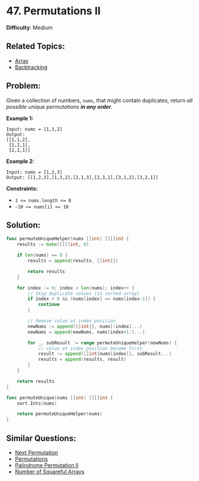 # 47. Permutations II

**Difficulty**: Medium

## Related Topics:

- [Array](https://leetcode.com/tag/array/)
- [Backtracking](https://leetcode.com/tag/backtracking/)

## Problem:

Given a collection of numbers, `nums`, that might contain duplicates, return *all possible unique permutations **in any order**.*

**Example 1:**

```
Input: nums = [1,1,2]
Output:
[[1,1,2],
 [1,2,1],
 [2,1,1]]
```

**Example 2:**

```
Input: nums = [1,2,3]
Output: [[1,2,3],[1,3,2],[2,1,3],[2,3,1],[3,1,2],[3,2,1]]
```

**Constraints:**

- `1 <= nums.length <= 8`
- `-10 <= nums[i] <= 10`

## Solution:

```go
func permuteUniqueHelper(nums []int) [][]int {
	results := make([][]int, 0)

	if len(nums) == 0 {
		results = append(results, []int{})

		return results
	}

	for index := 0; index < len(nums); index++ {
		// Skip duplicate values (in sorted array)
		if index > 0 && (nums[index] == nums[index-1]) {
			continue
		}

		// Remove value at index position
		newNums := append([]int{}, nums[:index]...)
		newNums = append(newNums, nums[index+1:]...)

		for _, subResult := range permuteUniqueHelper(newNums) {
			// value at index position become first
			result := append([]int{nums[index]}, subResult...)
			results = append(results, result)
		}
	}

	return results
}

func permuteUnique(nums []int) [][]int {
	sort.Ints(nums)

	return permuteUniqueHelper(nums)
}
```

## Similar Questions:

- [Next Permutation](https://github.com/ju-popov/leetcode.com/tree/main/problems/next-permutation/)
- [Permutations](https://github.com/ju-popov/leetcode.com/tree/main/problems/permutations/)
- [Palindrome Permutation II](https://github.com/ju-popov/leetcode.com/tree/main/problems/palindrome-permutation-ii/)
- [Number of Squareful Arrays](https://github.com/ju-popov/leetcode.com/tree/main/problems/number-of-squareful-arrays/)
